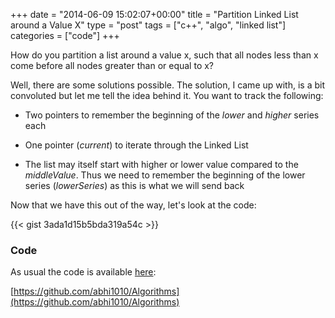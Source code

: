 +++
date = "2014-06-09 15:02:07+00:00"
title = "Partition Linked List around a Value X"
type = "post"
tags = ["c++", "algo", "linked list"]
categories = ["code"]
+++

How do you partition a list around a value x, such that all nodes less than x come before all nodes greater than or equal to x?

Well, there are some solutions possible. The solution, I came up with, is a bit convoluted but let me tell the idea behind it. You want to track the following:



	
  * Two pointers to remember the beginning of the _lower_ and _higher_ series each

	
  * One pointer (_current_) to iterate through the Linked List

	
  * The list may itself start with higher or lower value compared to the _middleValue_. Thus we need to remember the beginning of the lower series (_lowerSeries_) as this is what we will send back


Now that we have this out of the way, let's look at the code:

<!-- more -->

{{< gist 3ada1d15b5bda319a54c >}}



### Code


As usual the code is available [here](https://github.com/abhi1010/Algorithms/blob/master/Algo_codes/Node.cpp):

[https://github.com/abhi1010/Algorithms](https://github.com/abhi1010/Algorithms)
